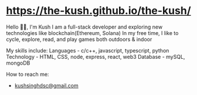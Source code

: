 # https://the-kush.github.io/the-kush/

Hello 👋🏼, I'm Kush
I am a full-stack developer and exploring new technologies like blockchain(Ethereum, Solana)
In my free time, I like to cycle, explore, read, and play games both outdoors & indoor

My skills include:
Languages - c/c++, javascript, typescript, python <br>
Technology - HTML, CSS, node, express, react, web3
Database - mySQL, mongoDB

How to reach me:
- kushsinghdsc@gmail.com
